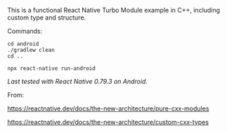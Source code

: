 This is a functional React Native Turbo Module example in C++, including custom type and structure.

Commands:

```
cd android
./gradlew clean
cd ..
```

```
npx react-native run-android
```

*Last tested with React Native 0.79.3 on Android.*

From:

<https://reactnative.dev/docs/the-new-architecture/pure-cxx-modules>

<https://reactnative.dev/docs/the-new-architecture/custom-cxx-types>
